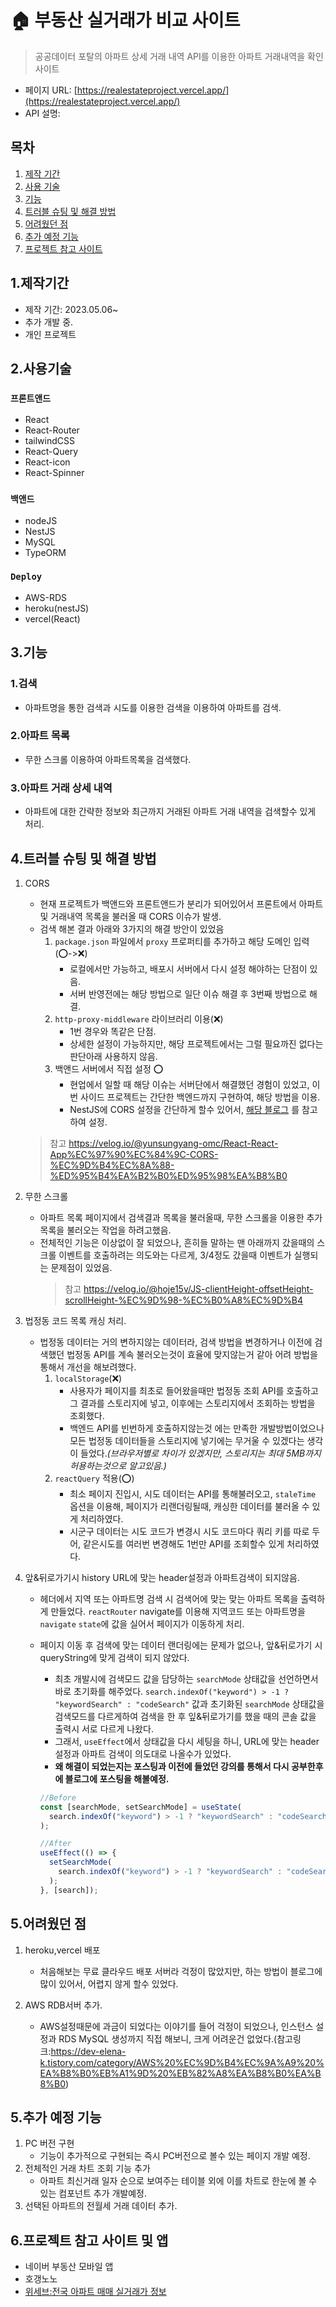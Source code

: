 # 🏠 부동산 실거래가 비교 사이트

> 공공데이터 포탈의 아파트 상세 거래 내역 API를 이용한 아파트 거래내역을 확인 사이트

- 페이지 URL: [https://realestateproject.vercel.app/](https://realestateproject.vercel.app/)
- API 설명:

## 목차

1. [제작 기간](#제작기간)
2. [사용 기술](#사용기술)
3. [기능](#기능)
4. [트러블 슈팅 및 해결 방법](#트러블슈팅)
5. [어려웠던 점](#어려웠던점)
6. [추가 예정 기능](#추가예정기능)
7. [프로젝트 참고 사이트](#프로젝트참고사이트)

## <div id="제작기간">1.제작기간</div>

- 제작 기간: 2023.05.06~
- 추가 개발 중.
- 개인 프로젝트

## <div id="사용기술">2.사용기술</div>

### `프론트앤드`

- React
- React-Router
- tailwindCSS
- React-Query
- React-icon
- React-Spinner

### `백앤드`

- nodeJS
- NestJS
- MySQL
- TypeORM

### `Deploy`

- AWS-RDS
- heroku(nestJS)
- vercel(React)

## <div id="기능">3.기능</div>

### 1.검색

- 아파트명을 통한 검색과 시도를 이용한 검색을 이용하여 아파트를 검색.

### 2.아파트 목록

- 무한 스크롤 이용하여 아파트목록을 검색했다.

### 3.아파트 거래 상세 내역

- 아파트에 대한 간략한 정보와 최근까지 거래된 아파트 거래 내역을 검색할수 있게 처리.

## <div id="트러블 슈팅">4.트러블 슈팅 및 해결 방법</div>

1. CORS

   - 현재 프로젝트가 백앤드와 프론트앤드가 분리가 되어있어서 프론트에서 아파트 및 거래내역 목록을 불러올 때 CORS 이슈가 발생.
   - 검색 해본 결과 아래와 3가지의 해결 방안이 있었음
     1. `package.json` 파일에서 `proxy` 프로퍼티를 추가하고 해당 도메인 입력(⭕️->❌)
        - 로컬에서만 가능하고, 배포시 서버에서 다시 설정 해야하는 단점이 있음.
        - 서버 반영전에는 해당 방법으로 일단 이슈 해결 후 3번째 방법으로 해결.
     2. `http-proxy-middleware` 라이브러리 이용(❌)
        - 1번 경우와 똑같은 단점.
        - 상세한 설정이 가능하지만, 해당 프로젝트에서는 그럴 필요까진 없다는 판단아래 사용하지 않음.
     3. 백앤드 서버에서 직접 설정 ⭕️
        - 현업에서 일할 때 해당 이슈는 서버단에서 해결했던 경험이 있었고, 이번 사이드 프로젝트는 간단한 백엔드까지 구현하여, 해당 방법을 이용.
        - NestJS에 CORS 설정을 간단하게 할수 있어서, [해당 블로그](https://velog.io/@suasue/NestJS-CORS-%EC%84%A4%EC%A0%95) 를 참고하여 설정.

   > 참고 https://velog.io/@yunsungyang-omc/React-React-App%EC%97%90%EC%84%9C-CORS-%EC%9D%B4%EC%8A%88-%ED%95%B4%EA%B2%B0%ED%95%98%EA%B8%B0

2. 무한 스크롤

   - 아파트 목록 페이지에서 검색결과 목록을 불러올때, 무한 스크롤을 이용한 추가목록을 불러오는 작업을 하려고했음.
   - 전체적인 기능은 이상없이 잘 되었으나, 흔히들 말하는 맨 아래까지 갔을때의 스크롤 이벤트를 호출하려는 의도와는 다르게, 3/4정도 갔을때 이벤트가 실행되는 문제점이 있었음.
     > 참고 https://velog.io/@hoje15v/JS-clientHeight-offsetHeight-scrollHeight-%EC%9D%98-%EC%B0%A8%EC%9D%B4

3. 법정동 코드 목록 캐싱 처리.

   - 법정동 데이터는 거의 변하지않는 데이터라, 검색 방법을 변경하거나 이전에 검색했던 법정동 API를 계속 불러오는것이 효율에 맞지않는거 같아 어려 방법을 통해서 개선을 해보려했다.
     1. `localStorage`(❌)
        - 사용자가 페이지를 최초로 들어왔을때만 법정동 조회 API를 호출하고 그 결과를 스토리지에 넣고, 이후에는 스토리지에서 조회하는 방법을 조회했다.
        - 백엔드 API를 빈번하게 호출하지않는것 에는 만족한 개발방법이었으나 모든 법정동 데이터들을 스토리지에 넣기에는 무거울 수 있겠다는 생각이 들었다._(브라우저별로 차이가 있겠지만, 스토리지는 최대 5MB까지 허용하는것으로 알고있음.)_
     2. `reactQuery` 적용(⭕️)
        - 최소 페이지 진입시, 시도 데이터는 API를 통해불러오고, `staleTime` 옵션을 이용해, 페이지가 리랜더링될때, 캐싱한 데이터를 불러올 수 있게 처리하였다.
        - 시군구 데이터는 시도 코드가 변경시 시도 코드마다 쿼리 키를 따로 두어, 같은시도를 여러번 변경해도 1번만 API를 조회할수 있게 처리하였다.

4. 앞&뒤로가기시 history URL에 맞는 header설정과 아파트검색이 되지않음.

   - 헤더에서 지역 또는 아파트명 검색 시 검색어에 맞는 맞는 아파트 목록을 출력하게 만들었다. `reactRouter` navigate를 이용해 지역코드 또는 아파트명을 `navigate` `state`에 값을 실어서 페이지가 이동하게 처리.
   - 페이지 이동 후 검색에 맞는 데이터 랜더링에는 문제가 없으나, 앞&뒤로가기 시 queryString에 맞게 검색이 되지 않았다.

     - 최초 개발시에 검색모드 값을 담당하는 `searchMode` 상태값을 선언하면서 바로 초기화를 해주었다. `search.indexOf("keyword") > -1 ? "keywordSearch" : "codeSearch"` 값과 초기화된 `searchMode` 상태값을 검색모드를 다르게하여 검색을 한 후 잎&뒤로가기를 했을 때의 콘솔 값을 출력시 서로 다르게 나왔다.
     - 그래서, `useEffect`에서 상태값을 다시 세팅을 하니, URL에 맞는 header 설정과 아파트 검색이 의도대로 나올수가 있었다.
     - **왜 해결이 되었는지는 포스팅과 이전에 들었던 강의를 통해서 다시 공부한후에 블로그에 포스팅을 해볼예정.**

     ```javascript
     //Before
     const [searchMode, setSearchMode] = useState(
       search.indexOf("keyword") > -1 ? "keywordSearch" : "codeSearch"
     );
     ```

     ```javascript
     //After
     useEffect(() => {
       setSearchMode(
         search.indexOf("keyword") > -1 ? "keywordSearch" : "codeSearch"
       );
     }, [search]);
     ```

## <div id="어려웠던점">5.어려웠던 점</div>

1. heroku,vercel 배포

   - 처음해보는 무료 클라우드 배포 서버라 걱정이 많았지만, 하는 방법이 블로그에 많이 있어서, 어렵지 않게 할수 있었다.

2. AWS RDB서버 추가.
   - AWS설정때문에 과금이 되었다는 이야기를 들어 걱정이 되었으나, 인스턴스 설정과 RDS MySQL 생성까지 직접 해보니, 크게 어려운건 없었다.(참고링크:https://dev-elena-k.tistory.com/category/AWS%20%EC%9D%B4%EC%9A%A9%20%EA%B8%B0%EB%A1%9D%20%EB%82%A8%EA%B8%B0%EA%B8%B0)

## <div id="추가예정기능">5.추가 예정 기능</div>

1. PC 버전 구현
   - 기능이 추가적으로 구현되는 즉시 PC버전으로 볼수 있는 페이지 개발 예정.
2. 전체적인 거래 차트 조회 기능 추가
   - 아파트 최신거래 일자 순으로 보여주는 테이블 외에 이를 차트로 한눈에 볼 수 있는 컴포넌트 추가 개발예정.
3. 선택된 아파트의 전월세 거래 데이터 추가.

## <div id="프로젝트참고사이트">6.프로젝트 참고 사이트 및 앱</div>

- 네이버 부동산 모바일 앱
- 호갱노노
- [위세브:전국 아파트 매매 실거래가 정보](https://weseb.com/SJB/board.php?board=apartment)
